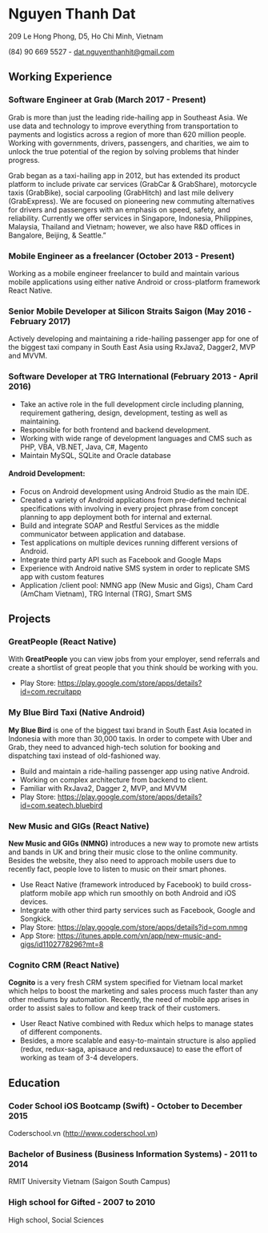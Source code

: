 # Nguyen Thanh Dat
209 Le Hong Phong, D5, Ho Chi Minh, Vietnam

(84) 90 669 5527 - dat.nguyenthanhit@gmail.com

## Working Experience
### Software Engineer at Grab (March 2017 - Present)
Grab is more than just the leading ride-hailing app in Southeast Asia. We use data and technology to improve everything from transportation to payments and logistics across a region of more than 620 million people. Working with governments, drivers, passengers, and charities, we aim to unlock the true potential of the region by solving problems that hinder progress.

Grab began as a taxi-hailing app in 2012, but has extended its product platform to include private car services (GrabCar & GrabShare), motorcycle taxis (GrabBike), social carpooling (GrabHitch) and last mile delivery (GrabExpress). We are focused on pioneering new commuting alternatives for drivers and passengers with an emphasis on speed, safety, and reliability. Currently we offer services in Singapore, Indonesia, Philippines, Malaysia, Thailand and Vietnam; however, we also have R&D offices in Bangalore, Beijing, & Seattle.”

### Mobile Engineer as a freelancer (October 2013 - Present)
Working as a mobile engineer freelancer to build and maintain various mobile applications using either native Android or cross-platform framework React Native.

### Senior Mobile Developer at Silicon Straits Saigon (May 2016 - February 2017)
Actively developing and maintaining a ride-hailing passenger app for one of the biggest taxi company in South East Asia using RxJava2, Dagger2, MVP and MVVM.

### Software Developer at TRG International (February 2013 - April 2016)
- Take an active role in the full development circle including planning, requirement gathering, design, development, testing as well as maintaining.
- Responsible for both frontend and backend development.
- Working with wide range of development languages and CMS such as PHP, VBA, VB.NET, Java, C#, Magento
- Maintain MySQL, SQLite and Oracle database

#### Android Development:
- Focus on Android development using Android Studio as the main IDE.
- Created a variety of Android applications from pre-defined technical specifications with involving in every project phrase from concept planning to app deployment both for internal and external.
- Build and integrate SOAP and Restful Services as the middle communicator between application and database.
- Test applications on multiple devices running different versions of Android.
- Integrate third party API such as Facebook and Google Maps
- Experience with Android native SMS system in order to replicate SMS app with custom features
- Application /client pool: NMNG app (New Music and Gigs), Cham Card (AmCham Vietnam), TRG Internal (TRG), Smart SMS

## Projects
### GreatPeople (React Native)
With **GreatPeople** you can view jobs from your employer, send referrals and create a shortlist of great people that you think should be working with you.

- Play Store: https://play.google.com/store/apps/details?id=com.recruitapp

### My Blue Bird Taxi (Native Android)
**My Blue Bird** is one of the biggest taxi brand in South East Asia located in Indonesia with more than 30,000 taxis. In order to compete with Uber and Grab, they need to advanced high-tech solution for booking and dispatching taxi instead of old-fashioned way.
-	Build and maintain a ride-hailing passenger app using native Android.
-	Working on complex architecture from backend to client.
-	Familiar with RxJava2, Dagger 2, MVP, and MVVM
-	Play Store: https://play.google.com/store/apps/details?id=com.seatech.bluebird 

### New Music and GIGs (React Native)
**New Music and GIGs (NMNG)** introduces a new way to promote new artists and bands in UK and bring their music close to the online community. Besides the website, they also need to approach mobile users due to recently fact, people love to listen to music on their smart phones.
-	Use React Native (framework introduced by Facebook) to build cross-platform mobile app which run smoothly on both Android and iOS devices.
-	Integrate with other third party services such as Facebook, Google and Songkick.
-	Play Store: https://play.google.com/store/apps/details?id=com.nmng 
- App Store: https://itunes.apple.com/vn/app/new-music-and-gigs/id1102778296?mt=8 

### Cognito CRM (React Native)
**Cognito** is a very fresh CRM system specified for Vietnam local market which helps to boost the marketing and sales process much faster than any other mediums by automation. Recently, the need of mobile app arises in order to assist sales to follow and keep track of their customers.
-	User React Native combined with Redux which helps to manage states of different components.
-	Besides, a more scalable and easy-to-maintain structure is also applied (redux, redux-saga, apisauce and reduxsauce) to ease the effort of working as team of 3-4 developers.

## Education
### Coder School iOS Bootcamp (Swift) - October to December 2015
Coderschool.vn (http://www.coderschool.vn)

### Bachelor of Business (Business Information Systems) - 2011 to 2014
RMIT University Vietnam (Saigon South Campus)

### High school for Gifted - 2007 to 2010
High school, Social Sciences
